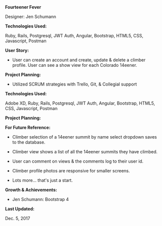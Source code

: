 **Fourteener Fever**

Designer: Jen Schumann

**Technologies Used:**

Ruby, Rails, Postgresql, JWT Auth, Angular, Bootstrap, HTML5, CSS, Javascript, Postman

**User Story:**

- User can create an account and create, update & delete a climber profile.  User can see a show view for each Colorado 14eener.

**Project Planning:**

- Utilized SCRUM strategies with Trello, Git, & Collegial support

**Technologies Used:**

Adobe XD, Ruby, Rails, Postgresql, JWT Auth, Angular, Bootstrap, HTML5, CSS, Javascript, Postman

**Project Planning:**

**For Future Reference:**

- Climber selection of a 14eener summit by name select dropdown saves to the database.

- Climber view shows a list of all the 14eener summits they have climbed.

- User can comment on views & the comments log to their user id.

- Climber profile photos are responsive for smaller screens.

- Lots more... that's just a start.

**Growth & Achievements:**

- Jen Schumann: Bootstrap 4


**Last Updated:**

Dec. 5, 2017
